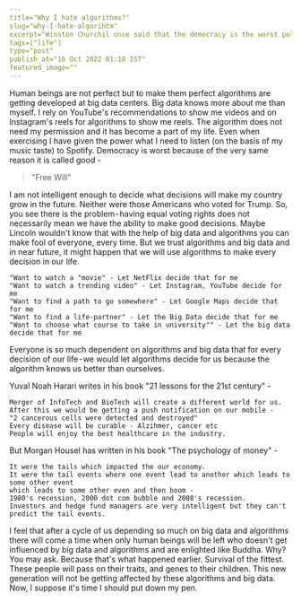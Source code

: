 ```yaml
---
title="Why I hate algorithms?"
slug="why-I-hate-algorihtm"
excerpt="Winston Churchil once said that the democracy is the worst political system"
tags=["life"]
type="post"
publish_at="16 Oct 2022 01:18 IST"
featured_image=""
---
```



Human beings are not perfect but to make them perfect algorithms are getting developed at big data centers. Big data knows more about me than myself. 
I rely on YouTube's recommendations to show me videos and on Instagram's reels for algorithms to show me reels. The algorithm does not need my permission and it has become a part of my life. Even when exercising I have given the power what I need to listen (on the basis of my music taste) to Spotify.
Democracy is worst because of the very same reason it is called good -

> "Free Will"

I am not intelligent enough to decide what decisions will make my country grow in the future. Neither were those Americans who voted for Trump. So, you see there is the problem - having equal voting rights does not necessarily mean we have the ability to make good decisions. Maybe Lincoln wouldn't know that with the help of big data and algorithms you can make fool of everyone, every time.
But we trust algorithms and big data and in near future, it might happen that we will use algorithms to make every decision in our life.

```
"Want to watch a "movie" - Let NetFlix decide that for me
"Want to watch a trending video" - Let Instagram, YouTube decide for me
"Want to find a path to go somewhere" - Let Google Maps decide that for me
"Want to find a life-partner" - Let the Big Data decide that for me
"Want to choose what course to take in university"" - Let the big data decide that for me
```

Everyone is so much dependent on algorithms and big data that for every decision of our life - we would let algorithms decide for us because the algorithm knows us better than ourselves.

Yuval Noah Harari writes in his book "21 lessons for the 21st century" -

```
Merger of InfoTech and BioTech will create a different world for us. 
After this we would be getting a push notification on our mobile - 
"2 cancerous cells were detected and destroyed"
Every disease will be curable - Alzihmer, cancer etc
People will enjoy the best healthcare in the industry.
```

But Morgan Housel has written in his book "The psychology of money" -

```
It were the tails which impacted the our economy. 
It were the tail events where one event lead to another which leads to some other event 
which leads to some other even and then boom - 
1980's recession, 2000 dot com bubble and 2008's recession. 
Investors and hedge fund managers are very intelligent but they can't predict the tail events.
```

I feel that after a cycle of us depending so much on big data and algorithms there will come a time when only human beings will be left who doesn't get influenced by big data and algorithms and are enlighted like Buddha. Why? You may ask. Because that's what happened earlier. Survival of the fittest. These people will pass on their traits, and genes to their children. This new generation will not be getting affected by these algorithms and big data.
Now, I suppose it's time I should put down my pen.